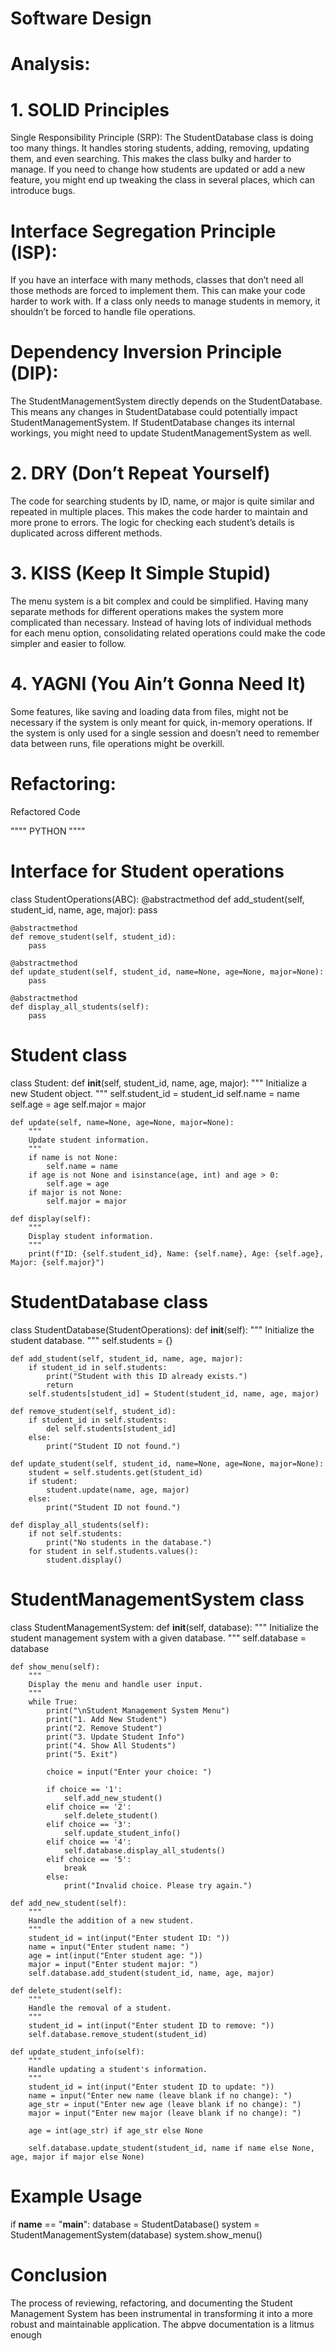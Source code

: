 # Software Design
# Analysis:

# 1. SOLID Principles
Single Responsibility Principle (SRP):
The StudentDatabase class is doing too many things. It handles storing students, adding, removing, updating them, and even searching. This makes the class bulky and harder to manage.
If you need to change how students are updated or add a new feature, you might end up tweaking the class in several places, which can introduce bugs.


# Interface Segregation Principle (ISP):
 If you have an interface with many methods, classes that don’t need all those methods are forced to implement them. This can make your code harder to work with.
If a class only needs to manage students in memory, it shouldn’t be forced to handle file operations.

# Dependency Inversion Principle (DIP):
The StudentManagementSystem directly depends on the StudentDatabase. This means any changes in StudentDatabase could potentially impact StudentManagementSystem.
If StudentDatabase changes its internal workings, you might need to update StudentManagementSystem as well.

# 2. DRY (Don’t Repeat Yourself)
The code for searching students by ID, name, or major is quite similar and repeated in multiple places. This makes the code harder to maintain and more prone to errors.
The logic for checking each student’s details is duplicated across different methods.

# 3. KISS (Keep It Simple Stupid)
The menu system is a bit complex and could be simplified. Having many separate methods for different operations makes the system more complicated than necessary.
Instead of having lots of individual methods for each menu option, consolidating related operations could make the code simpler and easier to follow.

# 4. YAGNI (You Ain’t Gonna Need It)
Some features, like saving and loading data from files, might not be necessary if the system is only meant for quick, in-memory operations.
If the system is only used for a single session and doesn’t need to remember data between runs, file operations might be overkill.


# Refactoring:
Refactored Code

""""
PYTHON
""""
# Interface for Student operations
class StudentOperations(ABC):
    @abstractmethod
    def add_student(self, student_id, name, age, major):
        pass

    @abstractmethod
    def remove_student(self, student_id):
        pass

    @abstractmethod
    def update_student(self, student_id, name=None, age=None, major=None):
        pass

    @abstractmethod
    def display_all_students(self):
        pass


# Student class
class Student:
    def __init__(self, student_id, name, age, major):
        """
        Initialize a new Student object.
        """
        self.student_id = student_id
        self.name = name
        self.age = age
        self.major = major

    def update(self, name=None, age=None, major=None):
        """
        Update student information.
        """
        if name is not None:
            self.name = name
        if age is not None and isinstance(age, int) and age > 0:
            self.age = age
        if major is not None:
            self.major = major

    def display(self):
        """
        Display student information.
        """
        print(f"ID: {self.student_id}, Name: {self.name}, Age: {self.age}, Major: {self.major}")


# StudentDatabase class
class StudentDatabase(StudentOperations):
    def __init__(self):
        """
        Initialize the student database.
        """
        self.students = {}

    def add_student(self, student_id, name, age, major):
        if student_id in self.students:
            print("Student with this ID already exists.")
            return
        self.students[student_id] = Student(student_id, name, age, major)

    def remove_student(self, student_id):
        if student_id in self.students:
            del self.students[student_id]
        else:
            print("Student ID not found.")

    def update_student(self, student_id, name=None, age=None, major=None):
        student = self.students.get(student_id)
        if student:
            student.update(name, age, major)
        else:
            print("Student ID not found.")

    def display_all_students(self):
        if not self.students:
            print("No students in the database.")
        for student in self.students.values():
            student.display()


# StudentManagementSystem class
class StudentManagementSystem:
    def __init__(self, database):
        """
        Initialize the student management system with a given database.
        """
        self.database = database

    def show_menu(self):
        """
        Display the menu and handle user input.
        """
        while True:
            print("\nStudent Management System Menu")
            print("1. Add New Student")
            print("2. Remove Student")
            print("3. Update Student Info")
            print("4. Show All Students")
            print("5. Exit")

            choice = input("Enter your choice: ")

            if choice == '1':
                self.add_new_student()
            elif choice == '2':
                self.delete_student()
            elif choice == '3':
                self.update_student_info()
            elif choice == '4':
                self.database.display_all_students()
            elif choice == '5':
                break
            else:
                print("Invalid choice. Please try again.")

    def add_new_student(self):
        """
        Handle the addition of a new student.
        """
        student_id = int(input("Enter student ID: "))
        name = input("Enter student name: ")
        age = int(input("Enter student age: "))
        major = input("Enter student major: ")
        self.database.add_student(student_id, name, age, major)

    def delete_student(self):
        """
        Handle the removal of a student.
        """
        student_id = int(input("Enter student ID to remove: "))
        self.database.remove_student(student_id)

    def update_student_info(self):
        """
        Handle updating a student's information.
        """
        student_id = int(input("Enter student ID to update: "))
        name = input("Enter new name (leave blank if no change): ")
        age_str = input("Enter new age (leave blank if no change): ")
        major = input("Enter new major (leave blank if no change): ")

        age = int(age_str) if age_str else None

        self.database.update_student(student_id, name if name else None, age, major if major else None)


# Example Usage
if __name__ == "__main__":
    database = StudentDatabase()
    system = StudentManagementSystem(database)
    system.show_menu()

# Conclusion
The process of reviewing, refactoring, and documenting the Student Management System has been instrumental in transforming it into a more robust and maintainable application. The abpve documentation is a litmus enough          
